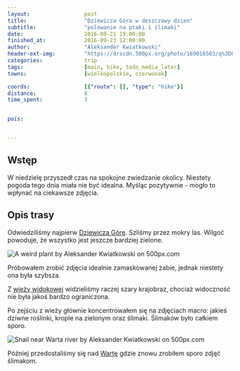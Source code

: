 ```yaml
---
layout:                 post
title:                  "Dziewicza Góra w deszczowy dzien"
subtitle:               "polowanie na ptaki i ślimaki"
date:                   2016-08-21 19:00:00
finished_at:            2016-09-23 12:00:00
author:                 "Aleksander Kwiatkowski"
header-ext-img:         "https://drscdn.500px.org/photo/169016503/q%3D80_m%3D2000/d90e534d4982af26943fc88ea9db42dc"
categories:             trip
tags:                   [main, hike, todo_media_later]
towns:                  [wielkopolskie, czerwonak]

coords:                 [{"route": [], "type": "hike"}]
distance:               8
time_spent:             3


pois:


---
```


[wiki-dziewicza-gora]: https://pl.wikipedia.org/wiki/Dziewicza_G%C3%B3ra_(Pojezierze_Wielkopolskie)
[wiki-warta]: https://pl.wikipedia.org/wiki/Warta

[dziewicza-wieza]: http://dziewiczabaza.pl/wieza-widokowa/

Wstęp
-----

W niedzielę przyszedł czas na spokojne zwiedzanie okolicy. Niestety pogoda
tego dnia miała
nie być idealna. Myśląc pozytywnie - mogło to wpłynać na ciekawsze zdjęcia.

Opis trasy
----------

Odwiedziliśmy najpierw [Dziewiczą Górę][wiki-dziewicza-gora]. Szliśmy
przez mokry las. Wilgoć powoduje, że wszystko jest jeszcze bardziej zielone.

<div class='pixels-photo'>
  <p>
    <img src='https://drscdn.500px.org/photo/174094075/m%3D900/12c88bc14a4eac1eea9a0e9c2d7d4685' alt='A weird plant by Aleksander Kwiatkowski on 500px.com'>
  </p>
  <a href='https://500px.com/photo/174094075/a-weird-plant-by-aleksander-kwiatkowski' alt='A weird plant by Aleksander Kwiatkowski on 500px.com'></a>
</div>
<script type='text/javascript' src='https://500px.com/embed.js'></script>

Próbowałem zrobić zdjęcia idealnie zamaskowanej żabie, jednak niestety ona była szybsza.

Z [wieży widokowej][dziewicza-wieza] widzieliśmy raczej szary krajobraz, chociaż widoczność nie
była jakoś bardzo ograniczona.

Po zejściu z wieży głównie koncentrowałem się na zdjęciach macro:
jakieś dziwne roślinki, krople
na zielonym oraz ślimaki. Ślimaków było całkiem sporo.

<div class='pixels-photo'>
  <p>
    <img src='https://drscdn.500px.org/photo/174093715/m%3D900/1db389dbe182488875f34b4064e69420' alt='Snail near Warta river by Aleksander Kwiatkowski on 500px.com'>
  </p>
  <a href='https://500px.com/photo/174093715/snail-near-warta-river-by-aleksander-kwiatkowski' alt='Snail near Warta river by Aleksander Kwiatkowski on 500px.com'></a>
</div>
<script type='text/javascript' src='https://500px.com/embed.js'></script>

Później przedostaliśmy się nad [Wartę][wiki-warta] gdzie znowu zrobiłem sporo
zdjęć ślimakom.
